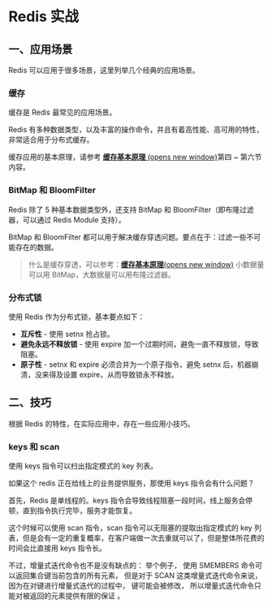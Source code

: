 # Redis 实战

## 一、应用场景

Redis 可以应用于很多场景，这里列举几个经典的应用场景。



### 缓存

缓存是 Redis 最常见的应用场景。

Redis 有多种数据类型，以及丰富的操作命令，并且有着高性能、高可用的特性，非常适合用于分布式缓存。

缓存应用的基本原理，请参考 [**缓存基本原理** (opens new window)](https://github.com/dunwu/blog/blob/master/source/_posts/theory/cache.md)第四 ~ 第六节内容。 



### BitMap 和 BloomFilter

Redis 除了 5 种基本数据类型外，还支持 BitMap 和 BloomFilter（即布隆过滤器，可以通过 Redis Module 支持）。 

BitMap 和 BloomFilter 都可以用于解决缓存穿透问题。要点在于：过滤一些不可能存在的数据。

> 什么是缓存穿透，可以参考：[**缓存基本原理**(opens new window)](https://github.com/dunwu/blog/blob/master/source/_posts/theory/cache.md) 小数据量可以用 BitMap，大数据量可以用布隆过滤器。 



### 分布式锁

使用 Redis 作为分布式锁，基本要点如下： 

- **互斥性** - 使用 setnx 抢占锁。
- **避免永远不释放锁** - 使用 expire 加一个过期时间，避免一直不释放锁，导致阻塞。
- **原子性** - setnx 和 expire 必须合并为一个原子指令，避免 setnx 后，机器崩溃，没来得及设置 expire，从而导致锁永不释放。



## 二、技巧

根据 Redis 的特性，在实际应用中，存在一些应用小技巧。 

### keys 和 scan

使用 keys 指令可以扫出指定模式的 key 列表。

如果这个 redis 正在给线上的业务提供服务，那使用 keys 指令会有什么问题？

首先，Redis 是单线程的。keys 指令会导致线程阻塞一段时间，线上服务会停顿，直到指令执行完毕，服务才能恢复。

这个时候可以使用 scan 指令，scan 指令可以无阻塞的提取出指定模式的 key 列表，但是会有一定的重复概率，在客户端做一次去重就可以了，但是整体所花费的时间会比直接用 keys 指令长。

不过，增量式迭代命令也不是没有缺点的： 举个例子， 使用 SMEMBERS 命令可以返回集合键当前包含的所有元素， 但是对于 SCAN 这类增量式迭代命令来说， 因为在对键进行增量式迭代的过程中， 键可能会被修改， 所以增量式迭代命令只能对被返回的元素提供有限的保证 。



​    